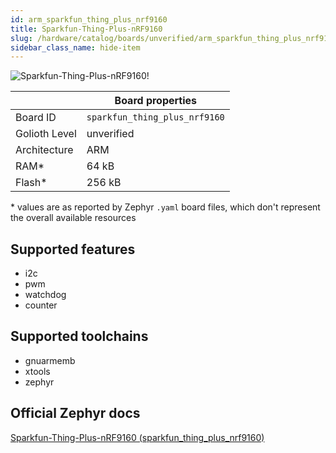 ```yaml
---
id: arm_sparkfun_thing_plus_nrf9160
title: Sparkfun-Thing-Plus-nRF9160
slug: /hardware/catalog/boards/unverified/arm_sparkfun_thing_plus_nrf9160
sidebar_class_name: hide-item
---
```


[//]: # (This is an auto-generated file, do not edit! Changes to it will be lost upon re-generation)

![Sparkfun-Thing-Plus-nRF9160!](/img/boards/arm/sparkfun_thing_plus_nrf9160.jpg "Sparkfun-Thing-Plus-nRF9160")

|                | Board properties     |
| -------------  | -------------------- |
| Board ID       | `sparkfun_thing_plus_nrf9160` |
| Golioth Level  | unverified       |
| Architecture   | ARM |
| RAM*           | 64 kB |
| Flash*         | 256 kB |

\* values are as reported by Zephyr `.yaml` board files, which don't represent the overall available resources



## Supported features

* i2c
* pwm
* watchdog
* counter

## Supported toolchains

* gnuarmemb
* xtools
* zephyr

## Official Zephyr docs

[Sparkfun-Thing-Plus-nRF9160 (sparkfun_thing_plus_nrf9160)](https://docs.zephyrproject.org/latest/boards/arm/sparkfun_thing_plus_nrf9160/doc/index.html)
